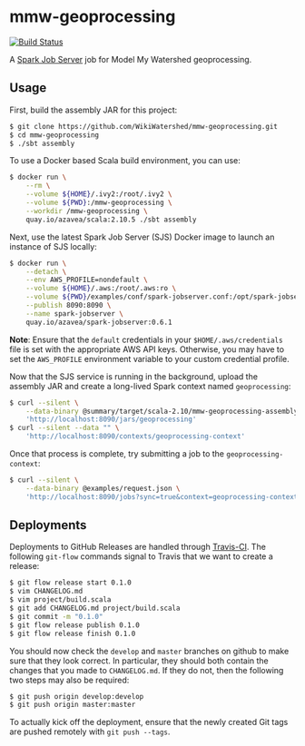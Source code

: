 # mmw-geoprocessing

[![Build Status](https://travis-ci.org/WikiWatershed/mmw-geoprocessing.svg?branch=develop)](https://travis-ci.org/WikiWatershed/mmw-geoprocessing)

A [Spark Job Server](https://github.com/spark-jobserver/spark-jobserver) job for Model My Watershed geoprocessing.

## Usage

First, build the assembly JAR for this project:

```bash
$ git clone https://github.com/WikiWatershed/mmw-geoprocessing.git
$ cd mmw-geoprocessing
$ ./sbt assembly
```

To use a Docker based Scala build environment, you can use:

```bash
$ docker run \
    --rm \
    --volume ${HOME}/.ivy2:/root/.ivy2 \
    --volume ${PWD}:/mmw-geoprocessing \
    --workdir /mmw-geoprocessing \
    quay.io/azavea/scala:2.10.5 ./sbt assembly
```

Next, use the latest Spark Job Server (SJS) Docker image to launch an instance of SJS locally:

```bash
$ docker run \
    --detach \
    --env AWS_PROFILE=nondefault \
    --volume ${HOME}/.aws:/root/.aws:ro \
    --volume ${PWD}/examples/conf/spark-jobserver.conf:/opt/spark-jobserver/spark-jobserver.conf:ro \
    --publish 8090:8090 \
    --name spark-jobserver \
    quay.io/azavea/spark-jobserver:0.6.1
```

**Note**: Ensure that the `default` credentials in your `$HOME/.aws/credentials` file is set with the appropriate AWS API keys. Otherwise, you may have to set the `AWS_PROFILE` environment variable to your custom credential profile.

Now that the SJS service is running in the background, upload the assembly JAR and create a long-lived Spark context named `geoprocessing`:

```bash
$ curl --silent \
    --data-binary @summary/target/scala-2.10/mmw-geoprocessing-assembly-0.1.0.jar \
    'http://localhost:8090/jars/geoprocessing'
$ curl --silent --data "" \
    'http://localhost:8090/contexts/geoprocessing-context'
```

Once that process is complete, try submitting a job to the `geoprocessing-context`:

```bash
$ curl --silent \
    --data-binary @examples/request.json \
    'http://localhost:8090/jobs?sync=true&context=geoprocessing-context&appName=geoprocessing&classPath=org.wikiwatershed.mmw.geoprocessing.SummaryJob'
```

## Deployments

Deployments to GitHub Releases are handled through [Travis-CI](https://travis-ci.org/WikiWatershed/mmw-geoprocessing). The following `git-flow` commands signal to Travis that we want to create a release:

``` bash
$ git flow release start 0.1.0
$ vim CHANGELOG.md
$ vim project/build.scala
$ git add CHANGELOG.md project/build.scala
$ git commit -m "0.1.0"
$ git flow release publish 0.1.0
$ git flow release finish 0.1.0
```

You should now check the `develop` and `master` branches on github to make sure that they look correct.  In particular, they should both contain the changes that you made to `CHANGELOG.md`.  If they do not, then the following two steps may also be required:
```bash
$ git push origin develop:develop
$ git push origin master:master
```

To actually kick off the deployment, ensure that the newly created Git tags are pushed remotely with `git push --tags`.
